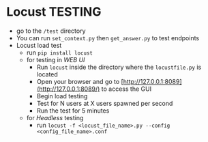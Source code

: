 # Locust TESTING
  - go to the `/test` directory
  - You can run `set_context.py` then `get_answer.py` to test endpoints
  - Locust load test
      - run `pip install locust`
      - for testing in *WEB UI*
        - Run `locust` inside the directory where the `locustfile.py` is located
        - Open your browser and go to [http://127.0.0.1:8089](http://127.0.0.1:8089/) to access the GUI
        - Begin load testing
        - Test for N users at X users spawned per second
        - Run the test for 5 minutes
     - for *Headless* testing
        - run `locust -f <locust_file_name>.py --config <config_file_name>.conf`
